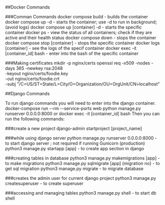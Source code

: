 ##Docker Commands

###Comman Commands
docker compose build - builds the container
docker compose up -d - starts the container; use -d to run in background; (avoid logs)
docker compose up [container] -d - starts the specific container
docker ps - view the status of all containers; check if they are active and their health status
docker compose down - stops the container
docker compose stop [container] - stops the specific container
docker logs [container] - see the logs of the specif container
docker exec -it [container_id] bash - enter into the bash of the specific container

###Making certificates
mkdir -p nginx/certs
openssl req -x509 -nodes -days 365 -newkey rsa:2048 \
    -keyout nginx/certs/foodie.key \
    -out nginx/certs/foodie.crt \
    -subj "/C=US/ST=State/L=City/O=Organization/OU=OrgUnit/CN=localhost"


##Django Commands

To run django commands you will need to enter into the django container.
docker-compose run --rm --service-ports web python manage.py runserver 0.0.0.0:8000
or
docker exec -it [container_id] bash
Then you can run the following commands:

###create a new project
django-admin startproject [project_name]

###while using django server
python manage.py runserver 0.0.0.0:8000 - to start django server ; not required if running Gunicorn (production)
python3 manage.py startapp [app] - to create app section in django

###creating tables in database
python3 manage.py makemigrations [app] - to make migrations
python3 manage.py sqlmigrate [app] {migration no} - to get sql migration
python3 manage.py migrate - to migrate database

###creates the admin user for current django project
python3 manage.py createsuperuser - to create superuser

###accessing and managing tables
python3 manage.py shell - to start db shell